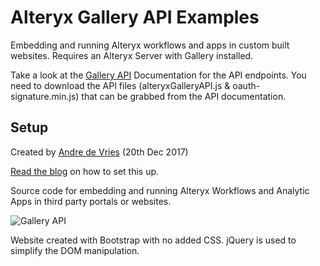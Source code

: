Alteryx Gallery API Examples
=====================================
Embedding and running Alteryx workflows and apps in custom built websites. Requires an Alteryx Server with Gallery installed.

Take a look at the [Gallery API](https://gallery.alteryx.com/api-docs/) Documentation for the API endpoints. You need to download the API files (alteryxGalleryAPI.js & oauth-signature.min.js) that can be grabbed from the API documentation.

Setup
----------------
Created by [Andre de Vries](https://www.twitter.com/andre347_) (20th Dec 2017)

[Read the blog](https://www.theinformationlab.co.uk/?p=10856&preview=true) on how to set this up.

Source code for embedding and running Alteryx Workflows and Analytic Apps in third party portals or websites.

![Gallery API](https://preview.ibb.co/d9S6Pm/gallery_API.gif)

Website created with Bootstrap with no added CSS. jQuery is used to simplify the DOM manipulation.
